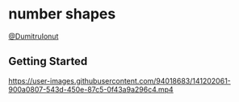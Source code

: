 # number shapes

[@DumitruIonut](https://github.com/DumitruIonut)

## Getting Started




https://user-images.githubusercontent.com/94018683/141202061-900a0807-543d-450e-87c5-0f43a9a296c4.mp4

